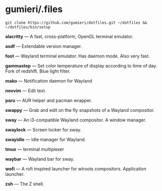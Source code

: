 # gumieri/.files

```
git clone https://github.com/gumieri/dotfiles.git ~/dotfiles && ~/dotfiles/bin/setup
```

**alacritty** — A fast, cross-platform, OpenGL terminal emulator.

**asdf** — Extendable version manager.

**foot** — Wayland terminal emulator. Has daemon mode. Also very fast.

**gammastep** — Set color temperature of display according to time of day. Fork of redshift. Blue light filter.

**mako** — Notification daemon for Wayland

**neovim** — Edit text.

**paru** — AUR helper and pacman wrapper.

**swappy** — Grab and edit on the fly snapshots of a Wayland compositor.

**sway** — An i3-compatible Wayland compositor. A window manager.

**swaylock** — Screen locker for sway.

**swayidle** — Idle manager for Wayland.

**tmux** — terminal multiplexer

**waybar** — Wayland bar for sway.

**wofi** — A rofi inspired launcher for wlroots compositors. Application launcher.

**zsh** — The Z shell.
